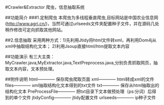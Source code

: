 #Crawler&Extractor
爬虫，信息抽取系统

##功能简介
###1.定制爬虫
本爬虫为多线程垂直爬虫,目标网站是中国农业信息网(http://www.agri.cn/)，当然可通过urlseeds文件夹配置种子文件，并在源码几处稍作修改可定向抓取其他网站。

##2.信息抽取
采用两种方式：1)先利用Jtidy将html文件转xml，再利用Dom4j从xml中抽取结构化文本；
              2)利用Jsoup直接html/htm提取文本内容

##功能演示
有三大主类：MyCrawler.java,MyExtractor.java,TextPreprocess.java,分别负责抓取网页，抽取文本内容，文本预处理。
	
##附件说明
	html———— 保存爬虫爬取页面
	xml————  html转成xml的文件
	files———— xml抽取结构化文本得到的txt文件
	txt———— 保存从html抽取出的结构化文本
	PreProcessFile———— 把txt目录下文本做预处理（ps:分词）后得到的单个文件
	jtidyConfig———— jtidy配置文件
	urlseeds———— ip种子文件

